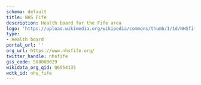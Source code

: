```yaml
---
schema: default
title: NHS Fife
description: Health board for the Fife area 
logo: 'https://upload.wikimedia.org/wikipedia/commons/thumb/1/1d/NHSfife.png/800px-NHSfife.png'
type:
- Health board
portal_url: ''
org_url: https://www.nhsfife.org/
twitter_handle: nhsfife
gss_code: S08000029
wikidata_org_qid: Q6954135
wdtk_id: nhs_fife
---
```

